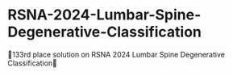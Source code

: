 # RSNA-2024-Lumbar-Spine-Degenerative-Classification
🥉133rd place solution on RSNA 2024 Lumbar Spine Degenerative Classification🥉
